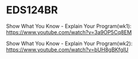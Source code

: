 # EDS124BR

Show What You Know - Explain Your Program(wk1):
https://www.youtube.com/watch?v=3a9OP5Cq8EM

Show What You Know - Explain Your Program(wk2):
https://www.youtube.com/watch?v=bUH8gBKfgIU

